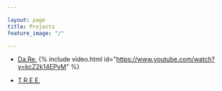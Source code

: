 ```yaml
---

layout: page
title: Projects
feature_image: "/"

---
```



- [Da.Re.](https://dare-project.eu)
{% include video.html id="https://www.youtube.com/watch?v=kcZ2k14EPvM" %}

- [T.R.E.E.](https://opencoesione.gov.it/it/progetti/5ma10458/)
